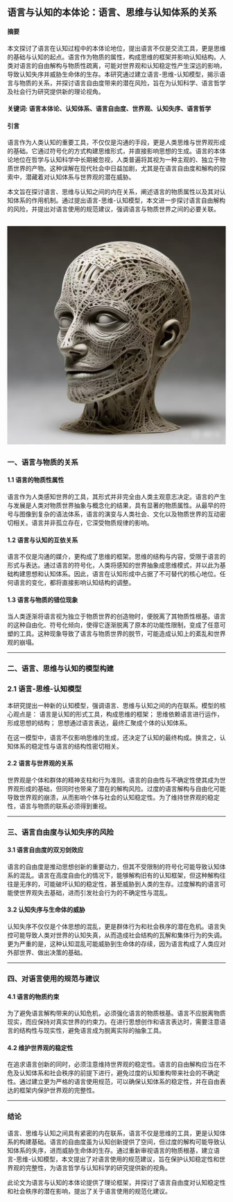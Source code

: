 ## 语言与认知的本体论：语言、思维与认知体系的关系

#### 摘要

本文探讨了语言在认知过程中的本体论地位，提出语言不仅是交流工具，更是思维的基础与认知的起点。语言作为物质的属性，构成思维的框架并影响认知结构。人类对语言的自由解构与物质性疏离，可能对世界观和认知稳定性产生深远的影响，导致认知失序并威胁生命体的生存。本研究通过建立语言-思维-认知模型，揭示语言与物质的关系，并探讨语言自由度带来的潜在风险，旨在为认知科学、语言哲学及社会行为研究提供新的理论视角。

#### 关键词: 语言本体论、认知体系、语言自由度、世界观、认知失序、语言哲学

#### 引言

语言作为人类认知的重要工具，不仅仅是沟通的手段，更是人类思维与世界观形成的基础。它通过符号化的方式构建思维形式，并直接影响思想的生成。语言的本体论地位在哲学与认知科学中长期被忽视，人类普遍将其视为一种主观的、独立于物质世界的产物。这种误解在现代社会中日益加剧，尤其是在语言自由度和解构的探索中，潜藏着对认知体系与世界观的潜在威胁。

本文旨在探讨语言、思维与认知之间的内在关系，阐述语言的物质属性以及其对认知体系的作用机制。通过提出语言-思维-认知模型，本文进一步探讨语言自由解构的风险，并提出对语言使用的规范建议，强调语言与物质世界之间的必要关联。

![idea](idea.png)
---
### 一、语言与物质的关系

#### 1.1 语言的物质性属性

语言作为人类感知世界的工具，其形式并非完全由人类主观意志决定。语言的产生与发展是人类对物质世界抽象与概念化的结果，具有显著的物质属性。从最早的符号与图像到复杂的语法体系，语言的演变与人类社会、文化以及物质世界的互动密切相关。语言并非孤立存在，它深受物质规律的影响。

#### 1.2 语言与认知的互依关系

语言不仅是沟通的媒介，更构成了思维的框架。思维的结构与内容，受限于语言的形式与表达。通过语言的符号化，人类将感知的世界抽象成思维模式，并以此为基础构建思想和认知体系。因此，语言在认知形成中占据了不可替代的核心地位。任何语言的变化，都将直接影响认知结构的调整。

#### 1.3 语言与物质的错位现象

当人类逐渐将语言视为独立于物质世界的创造物时，便脱离了其物质性根基。语言的这种自由化、符号化倾向，使得它逐渐脱离了原本的功能性限制，变成了任意可塑的工具。这种现象导致了语言与物质世界的脱节，可能造成认知上的紊乱和世界观的崩塌。

---
### 二、语言、思维与认知的模型构建

### 2.1 语言-思维-认知模型

本研究提出一种新的认知模型，强调语言、思维与认知之间的内在联系。模型的核心观点是：
语言是认知的形式工具，构成思维的框架；
思维依赖语言进行运作，形成思想的结构；
思想通过语言表达，最终汇聚成个体的认知体系。

在这一模型中，语言不仅影响思维的生成，还决定了认知的最终构成。换言之，认知体系的稳定性与语言的结构性密切相关。

#### 2.2 语言与世界观的关系

世界观是个体和群体的精神支柱和行为准则。语言的自由性与不确定性使其成为世界观形成的基础，但同时也带来了潜在的解构风险。过度的语言解构与自由化可能导致世界观的崩溃，从而影响个体与社会的认知稳定性。为了维持世界观的稳定性，语言与物质的联系必须得到重视。

---
### 三、语言自由度与认知失序的风险

#### 3.1 语言自由度的双刃剑效应

语言的自由度是推动思想创新的重要动力，但其不受限制的符号化可能导致认知体系的混乱。语言在高度自由化的情况下，能够解构旧有的认知框架，但这种解构往往是无序的，可能破坏认知的稳定性，甚至威胁到人类的生存。过度解构的语言可能使世界观失去基础，进而引发社会行为的不确定性与混乱。

#### 3.2 认知失序与生命体的威胁

认知失序不仅仅是个体思想的混乱，更是群体行为和社会秩序的潜在危机。语言失控可能导致人类对世界的认知失真，从而造成社会结构的瓦解和集体行为的失调。更为严重的是，这种认知混乱可能威胁到生命体的存续，因为语言构成了人类应对外部世界、做出决策的基础。

---
### 四、对语言使用的规范与建议

#### 4.1 语言的物质约束

为了避免语言解构带来的认知危机，必须强化语言的物质根基。语言不应脱离物质现实，而应保持对真实世界的约束力。在进行思想创作和语言表达时，需要注意语言的结构性与现实性，避免语言成为脱离实际的抽象工具。

#### 4.2 维护世界观的稳定性

在追求语言创新的同时，必须注意维持世界观的稳定性。语言的自由解构应当在不危及认知体系和社会秩序的前提下进行，避免过度的认知重构带来社会的不确定性。通过建立更为严格的语言使用规范，可以确保认知体系的稳定性，并在自由表达的框架内保护世界观的完整性。

---
### 结论

语言、思维与认知之间具有紧密的内在联系，语言不仅是思维的工具，更是认知体系的构建基础。语言的自由度虽为认知创新提供了空间，但过度的解构可能导致认知体系的失序，进而威胁生命体的生存。通过重新审视语言的物质根基，建立语言-思维-认知模型，本文提出了对语言使用的规范建议，旨在保护认知稳定性和世界观的完整性，为语言哲学与认知科学的研究提供新的视角。

此论文为语言与认知的本体论提供了理论框架，并探讨了语言自由度对认知稳定性和社会秩序的潜在影响，提出了关于语言使用的规范化建议。